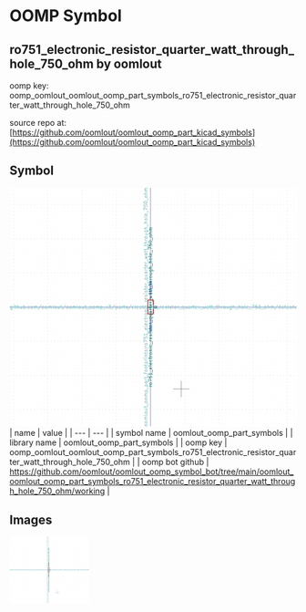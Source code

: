 # OOMP Symbol  
## ro751_electronic_resistor_quarter_watt_through_hole_750_ohm  by oomlout  
  
oomp key: oomp_oomlout_oomlout_oomp_part_symbols_ro751_electronic_resistor_quarter_watt_through_hole_750_ohm  
  
source repo at: [https://github.com/oomlout/oomlout_oomp_part_kicad_symbols](https://github.com/oomlout/oomlout_oomp_part_kicad_symbols)  
## Symbol  
  
[![working.png](working_600.png)](working.png)  
| name | value | 
| --- | --- | 
| symbol name | oomlout_oomp_part_symbols | 
| library name | oomlout_oomp_part_symbols | 
| oomp key | oomp_oomlout_oomlout_oomp_part_symbols_ro751_electronic_resistor_quarter_watt_through_hole_750_ohm | 
| oomp bot github | https://github.com/oomlout/oomlout_oomp_symbol_bot/tree/main/oomlout_oomlout_oomp_part_symbols_ro751_electronic_resistor_quarter_watt_through_hole_750_ohm/working | 
## Images  
  
[![working.png](working_140.png)](working.png)  

